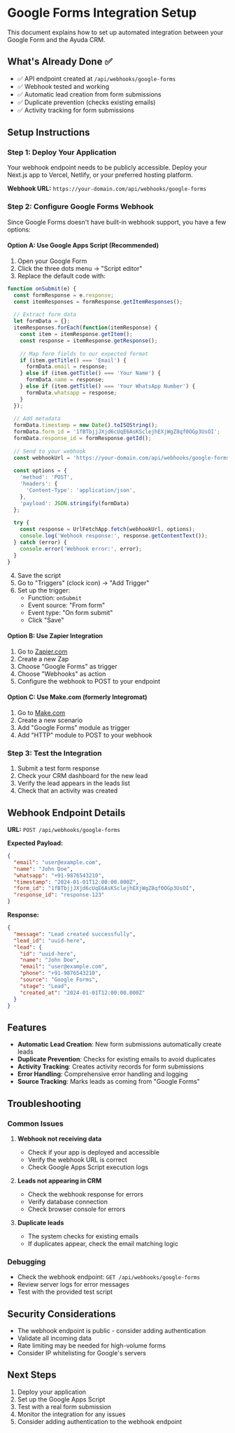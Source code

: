 # Google Forms Integration Setup

This document explains how to set up automated integration between your Google Form and the Ayuda CRM.

## What's Already Done ✅

- ✅ API endpoint created at `/api/webhooks/google-forms`
- ✅ Webhook tested and working
- ✅ Automatic lead creation from form submissions
- ✅ Duplicate prevention (checks existing emails)
- ✅ Activity tracking for form submissions

## Setup Instructions

### Step 1: Deploy Your Application

Your webhook endpoint needs to be publicly accessible. Deploy your Next.js app to Vercel, Netlify, or your preferred hosting platform.

**Webhook URL:** `https://your-domain.com/api/webhooks/google-forms`

### Step 2: Configure Google Forms Webhook

Since Google Forms doesn't have built-in webhook support, you have a few options:

#### Option A: Use Google Apps Script (Recommended)

1. Open your Google Form
2. Click the three dots menu → "Script editor"
3. Replace the default code with:

```javascript
function onSubmit(e) {
  const formResponse = e.response;
  const itemResponses = formResponse.getItemResponses();
  
  // Extract form data
  let formData = {};
  itemResponses.forEach(function(itemResponse) {
    const item = itemResponse.getItem();
    const response = itemResponse.getResponse();
    
    // Map form fields to our expected format
    if (item.getTitle() === 'Email') {
      formData.email = response;
    } else if (item.getTitle() === 'Your Name') {
      formData.name = response;
    } else if (item.getTitle() === 'Your WhatsApp Number') {
      formData.whatsapp = response;
    }
  });
  
  // Add metadata
  formData.timestamp = new Date().toISOString();
  formData.form_id = '1fBTbjjJXjd6cUqE6AsKSclejhEXjWgZ8qf0OGp3UsOI';
  formData.response_id = formResponse.getId();
  
  // Send to your webhook
  const webhookUrl = 'https://your-domain.com/api/webhooks/google-forms';
  
  const options = {
    'method': 'POST',
    'headers': {
      'Content-Type': 'application/json',
    },
    'payload': JSON.stringify(formData)
  };
  
  try {
    const response = UrlFetchApp.fetch(webhookUrl, options);
    console.log('Webhook response:', response.getContentText());
  } catch (error) {
    console.error('Webhook error:', error);
  }
}
```

4. Save the script
5. Go to "Triggers" (clock icon) → "Add Trigger"
6. Set up the trigger:
   - Function: `onSubmit`
   - Event source: "From form"
   - Event type: "On form submit"
   - Click "Save"

#### Option B: Use Zapier Integration

1. Go to [Zapier.com](https://zapier.com)
2. Create a new Zap
3. Choose "Google Forms" as trigger
4. Choose "Webhooks" as action
5. Configure the webhook to POST to your endpoint

#### Option C: Use Make.com (formerly Integromat)

1. Go to [Make.com](https://make.com)
2. Create a new scenario
3. Add "Google Forms" module as trigger
4. Add "HTTP" module to POST to your webhook

### Step 3: Test the Integration

1. Submit a test form response
2. Check your CRM dashboard for the new lead
3. Verify the lead appears in the leads list
4. Check that an activity was created

## Webhook Endpoint Details

**URL:** `POST /api/webhooks/google-forms`

**Expected Payload:**
```json
{
  "email": "user@example.com",
  "name": "John Doe",
  "whatsapp": "+91-9876543210",
  "timestamp": "2024-01-01T12:00:00.000Z",
  "form_id": "1fBTbjjJXjd6cUqE6AsKSclejhEXjWgZ8qf0OGp3UsOI",
  "response_id": "response-123"
}
```

**Response:**
```json
{
  "message": "Lead created successfully",
  "lead_id": "uuid-here",
  "lead": {
    "id": "uuid-here",
    "name": "John Doe",
    "email": "user@example.com",
    "phone": "+91-9876543210",
    "source": "Google Forms",
    "stage": "Lead",
    "created_at": "2024-01-01T12:00:00.000Z"
  }
}
```

## Features

- **Automatic Lead Creation**: New form submissions automatically create leads
- **Duplicate Prevention**: Checks for existing emails to avoid duplicates
- **Activity Tracking**: Creates activity records for form submissions
- **Error Handling**: Comprehensive error handling and logging
- **Source Tracking**: Marks leads as coming from "Google Forms"

## Troubleshooting

### Common Issues

1. **Webhook not receiving data**
   - Check if your app is deployed and accessible
   - Verify the webhook URL is correct
   - Check Google Apps Script execution logs

2. **Leads not appearing in CRM**
   - Check the webhook response for errors
   - Verify database connection
   - Check browser console for errors

3. **Duplicate leads**
   - The system checks for existing emails
   - If duplicates appear, check the email matching logic

### Debugging

- Check the webhook endpoint: `GET /api/webhooks/google-forms`
- Review server logs for error messages
- Test with the provided test script

## Security Considerations

- The webhook endpoint is public - consider adding authentication
- Validate all incoming data
- Rate limiting may be needed for high-volume forms
- Consider IP whitelisting for Google's servers

## Next Steps

1. Deploy your application
2. Set up the Google Apps Script
3. Test with a real form submission
4. Monitor the integration for any issues
5. Consider adding authentication to the webhook endpoint
